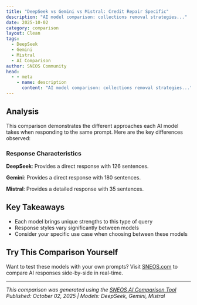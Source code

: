 ```yaml
---
title: "DeepSeek vs Gemini vs Mistral: Credit Repair Specific"
description: "AI model comparison: collections removal strategies..."
date: 2025-10-02
category: comparison
layout: Clean
tags:
  - DeepSeek
  - Gemini
  - Mistral
  - AI Comparison
author: SNEOS Community
head:
  - - meta
    - name: description
      content: "AI model comparison: collections removal strategies..."
---
```


<ChatComparison
  title="DeepSeek vs Gemini vs Mistral: Credit Repair Specific"
  prompt="collections removal strategies"
  :responses='{
    "DeepSeek": "Of course. \u0022Collections removal strategies\u0022 refers to the systematic approaches for getting negative items (like late payments, charge-offs, or defaults) removed from your credit reports. This is a critical process for improving your credit score.\n\nHere is a comprehensive guide to collections removal strategies, from the most straightforward to the more advanced.\n\n### The Two Foundational Principles\n\n1.  **The Law:** Your rights are governed primarily by the **Fair Credit Reporting Act (FCRA)**. This law mandates that anything on your credit report must be accurate, verifiable, and fair. It gives you the right to dispute inaccurate information.\n2.  **The Goal:** To have the collection account completely deleted from your credit report, not just marked as \u0022paid.\u0022 A \u0022paid collection\u0022 can still significantly harm your score.\n\n---\n\n## Strategy 1: The Direct Dispute (The First Line of Attack)\n\nThis is the standard, \u0022by-the-book\u0022 method for dealing with errors. You dispute the information directly with the credit bureaus (Equifax, Experian, and TransUnion).\n\n### When to Use It:\n*   There is a factual error (wrong amount, wrong date, wrong account number).\n*   The account isn\u0027t yours (identity theft or mixed file).\n*   The collection is past the 7-year reporting limit.\n*   The collection agency hasn\u0027t followed proper procedures (like notifying you of the debt).\n\n### How to Do It:\n1.  **Get Your Reports:** Obtain your free reports from [AnnualCreditReport.com](https://www.annualcreditreport.com).\n2.  **Identify the Error:** Clearly note what is inaccurate about the collection entry.\n3.  **Write a Dispute Letter:** Send a formal, written dispute letter to each credit bureau reporting the error. **Do not use the online dispute form for collections if you can avoid it,** as it limits your options and evidence.\n    *   **Include:** Your personal information, a clear statement of what is inaccurate, and why it\u0027s inaccurate.\n    *   **Enclose:** Copies (not originals) of any documents that prove your claim. Highlight the relevant parts.\n    *   **Send it via Certified Mail:** This creates a paper trail and proves they received it.\n4.  **The Bureaus\u0027 Duty:** The credit bureau has 30 days (with a few exceptions) to investigate your claim by contacting the data furnisher (the collection agency). If the furnisher cannot verify the information, the bureau must delete it.\n\n**Success Rate:** Variable. Works well for clear-cut errors but often fails if the collection agency simply \u0022verifies\u0022 the debt as accurate.\n\n---\n\n## Strategy 2: Debt Validation (The \u0022Nuclear Option\u0022 for New Collections)\n\nThis is a powerful right granted by the **Fair Debt Collection Practices Act (FDCPA)**. You demand that the collection agency proves you owe the debt *and* that they have the legal right to collect it.\n\n### When to Use It:\n*   **This is time-sensitive!** You must send a debt validation letter within **30 days** of first being contacted by the collection agency about the debt.\n*   It\u0027s most effective for older debts that have been sold multiple times, as the paper trail is often lost.\n\n### How to Do It:\n1.  **Send a Debt Validation Letter:** Write a letter demanding full validation of the debt.\n2.  **What to Ask For:** Request specific documents:\n    *   The original signed contract or agreement.\n    *   A complete accounting of how the debt was calculated.\n    *   Proof that they are licensed to collect in your state.\n    *   Proof of the chain of title, showing how the debt was legally assigned to them.\n3.  **The Collection Agency\u0027s Duty:** Upon receiving your letter, they must **cease all collection activity** until they provide validation. If they cannot provide sufficient proof, they must delete the account and cannot continue collecting.\n\n**Success Rate:** High for debts that lack proper documentation. Many junk debt buyers cannot validate a debt properly.\n\n---\n\n## Strategy 3: The \u0022Pay for Delete\u0022 (The Negotiation Tactic)\n\nThis is a negotiation where you offer to pay the debt in exchange for the collection agency completely removing the entry from your credit reports.\n\n### When to Use It:\n*   The debt is accurate, and you have the means to pay it (or a portion of it).\n*   Direct disputes and debt validation have failed.\n*   You need a quick score boost (e.g., for a mortgage application).\n\n### How to Do It:\n1.  **Determine Your Offer:** Decide what you can afford (e.g., 30%-60% of the balance) or if you will pay in full.\n2.  **Make Contact (in writing!):** Call to gauge their willingness, but **get everything in writing before you pay a single dollar.**\n3.  **Send a \u0022Pay for Delete\u0022 Letter:** Your letter should state:\n    *   You are disputing the debt but are willing to settle it to avoid further hassle.\n    *   Your settlement offer (e.g., \u0022$300 as full settlement for the $600 debt\u0022).\n    *   The condition: **Upon receipt of payment, they will completely delete the trade line from all three credit bureaus.**\n    *   They must agree in writing *before* you pay.\n4.  **Get the Agreement in Writing:** Do not accept a verbal promise. The written agreement is your only proof.\n\n**Sample \u0022Pay for Delete\u0022 Agreement Clause:**\n\u003E \u0022In exchange for a one-time payment of $[Amount], [Collection Agency] agrees to permanently delete account # [Account Number] from all credit reporting agencies (Equifax, Experian, and TransUnion) within 30 days of receiving payment and will not re-report it. This payment will be considered full settlement of the debt.\u0022\n\n**Success Rate:** Good, but not all collection agencies agree. Some have policies against it, but it\u0027s always worth trying.\n\n---\n\n## Strategy 4: The Goodwill Letter (For Paid Collections)\n\nIf you\u0027ve already paid the collection, you can\u0027t use \u0022Pay for Delete.\u0022 Instead, you appeal to the collector\u0027s goodwill.\n\n### When to Use It:\n*   The collection account has already been paid (by you or a previous settlement).\n*   You have a good reason for the late payment (job loss, medical emergency, etc.).\n*   You have a otherwise positive payment history.\n\n### How to Do It:\n1.  **Write a Goodwill Letter:** Address it to the executive offices or the department that handles credit reporting.\n2.  **Be Polite and Honest:**\n    *   Take responsibility for the debt.\n    *   Explain the circumstances that led to the delinquency (be brief and sincere).\n    *   Highlight your current financial responsibility.\n    *   Ask for a \u0022goodwill gesture\u0022 of deleting the account from your credit reports.\n3.  **Follow Up:** You may need to send letters to multiple contacts or try more than once.\n\n**Success Rate:** Low to moderate, but it costs nothing to try. It works surprisingly often with original creditors (like credit card companies) and smaller collection agencies.\n\n---\n\n## Advanced \u0026 Situational Strategies\n\n*   **Escalate to the CFPB:** If a credit bureau or collector is violating your rights (e.g., not investigating a dispute), file a complaint with the Consumer Financial Protection Bureau (CFPB). This often gets a faster, more serious response.\n*   **Dispute with the Data Furnisher:** You can also send a dispute letter directly to the collection agency itself (the data furnisher). If they don\u0027t respond, you can then demand the bureaus delete it.\n*   **Legal Violations:** If a collector violates the FDCPA or FCRA (e.g., by misrepresenting the debt, reporting inaccurate information, or failing to mark an account as \u0022disputed\u0022), you may have a legal claim against them. You can use this as leverage for a deletion. **Consult a consumer attorney in this case.**\n\n### Summary \u0026 Quick Guide\n\n| Strategy | Best For... | Key Law | Success Rate |\n| :--- | :--- | :--- | :--- |\n| **Direct Dispute** | Factual inaccuracies, old debts. | FCRA | Low-Moderate |\n| **Debt Validation** | Newly-reported collections, old sold debts. | FDCPA | High (if timely) |\n| **Pay for Delete** | Accurate debts you can afford to settle. | Negotiation | Moderate-High |\n| **Goodwill Letter** | Collections already paid. | Persuasion | Low-Moderate |\n\n### Crucial Final Tips\n\n1.  **Document Everything:** Keep copies of all letters, emails, and notes from phone calls (including dates, times, and names).\n2.  **Be Patient and Persistent:** This process can take months and may require multiple attempts.\n3.  **Check All Three Bureaus:** An account might be on one, two, or all three reports. You must dispute it with each bureau where it appears.\n4.  **Know the Age of the Debt:** Debts have a legal \u0022statute of limitations\u0022 for how long you can be sued. This is different from the 7-year credit reporting time limit. Be aware of both.",
    "Gemini": "Collections removal strategies are crucial for managing memory and performance in various programming contexts. Here\u0027s a breakdown of different strategies and considerations:\n\n**I. Understanding the Context**\n\nBefore diving into specific strategies, it\u0027s important to understand the context:\n\n*   **Programming Language \u0026 Framework:** The language and its associated frameworks (e.g., Java\u0027s Collections Framework, C#\u0027s LINQ, Python\u0027s built-in data structures) will offer specific methods and approaches for collection manipulation.\n\n*   **Collection Type:**  Different collection types (lists, sets, dictionaries/maps, queues, etc.) have different performance characteristics and removal considerations.\n\n*   **Data Structure Implementation:** Underlying data structures (arrays, linked lists, trees, hash tables) impact removal complexity.\n\n*   **Frequency of Removal:** Is removal a frequent operation or a rare occurrence? Frequent removals can necessitate more efficient algorithms and data structures.\n\n*   **Order Matters:** Does the order of remaining elements need to be preserved?  Preserving order often adds overhead.\n\n*   **Mutability:** Are you allowed to modify the original collection (in-place removal) or do you need to create a new collection with the elements to be removed?\n\n*   **Concurrency:** Are multiple threads accessing and modifying the collection simultaneously?  Concurrency requires thread-safe removal strategies.\n\n**II. Common Removal Strategies**\n\nHere\u0027s a breakdown of common strategies, organized by approach:\n\n**A. In-Place Removal (Modifying the Original Collection)**\n\n*   **Iterative Removal with Index Tracking:**\n\n    *   **Concept:** Iterate through the collection using an index and remove elements based on a condition.  Care is needed because removing elements shifts subsequent elements, potentially skipping over them if you aren\u0027t careful with your index update.\n\n    *   **Example (Python):**\n\n        \u0060\u0060\u0060python\n        my_list = [1, 2, 3, 4, 5, 6]\n        i = 0\n        while i \u003C len(my_list):\n            if my_list[i] % 2 == 0:  # Remove even numbers\n                del my_list[i]      # or my_list.pop(i)\n            else:\n                i \u002B= 1  # Only increment if not removed\n        print(my_list) # Output: [1, 3, 5]\n        \u0060\u0060\u0060\n\n    *   **Caveats:** Inefficient for ArrayList-like structures (arrays) because removing an element in the middle requires shifting all subsequent elements, leading to O(n) time complexity per removal.  Crucially, if you\u0027re removing *multiple* elements, you *must* decrement \u0060i\u0060 when an element is removed to avoid skipping the next element.  The \u0060while\u0060 loop is often necessary.\n\n    *   **Better with LinkedLists:** Much more efficient with LinkedLists because removal involves just updating pointers (O(1) time complexity).\n\n*   **Iterative Removal with Reverse Traversal:**\n\n    *   **Concept:** Iterate through the collection in reverse order. This avoids the index shifting problem, as removing an element doesn\u0027t affect the indices of elements you haven\u0027t yet processed.\n\n    *   **Example (Python):**\n\n        \u0060\u0060\u0060python\n        my_list = [1, 2, 3, 4, 5, 6]\n        for i in range(len(my_list) - 1, -1, -1): # Reverse iteration\n            if my_list[i] % 2 == 0:\n                del my_list[i]\n        print(my_list) # Output: [1, 3, 5]\n        \u0060\u0060\u0060\n\n    *   **Advantages:**  Avoids the index shifting problem.\n\n    *   **Disadvantages:** Still potentially inefficient for ArrayList-like structures.\n\n*   **Using Iterator\u0027s \u0060remove()\u0060 Method (Java, other languages):**\n\n    *   **Concept:** Obtain an iterator for the collection and use the iterator\u0027s \u0060remove()\u0060 method to remove elements. This is the *safest* and most recommended way to remove elements while iterating in many languages (like Java).  It avoids \u0060ConcurrentModificationException\u0060 and handles index management correctly.\n\n    *   **Example (Java):**\n\n        \u0060\u0060\u0060java\n        import java.util.ArrayList;\n        import java.util.Iterator;\n\n        public class RemovalExample {\n            public static void main(String[] args) {\n                ArrayList\u003CInteger\u003E myList = new ArrayList\u003C\u003E();\n                myList.add(1);\n                myList.add(2);\n                myList.add(3);\n                myList.add(4);\n                myList.add(5);\n                myList.add(6);\n\n                Iterator\u003CInteger\u003E iterator = myList.iterator();\n                while (iterator.hasNext()) {\n                    Integer element = iterator.next();\n                    if (element % 2 == 0) {\n                        iterator.remove(); // Safe removal\n                    }\n                }\n\n                System.out.println(myList); // Output: [1, 3, 5]\n            }\n        }\n        \u0060\u0060\u0060\n\n    *   **Advantages:**  Safe, correct, and often the most efficient in-place removal strategy when combined with the appropriate collection type.\n\n    *   **Disadvantages:**  Requires using an iterator, which might be slightly more verbose than direct indexing.\n\n*   **\u0060removeIf()\u0060 method (Java 8\u002B):**\n\n    *   **Concept:** Uses a lambda expression or method reference to define the removal condition directly on the collection.\n\n    *   **Example (Java):**\n\n        \u0060\u0060\u0060java\n        import java.util.ArrayList;\n\n        public class RemovalExample {\n            public static void main(String[] args) {\n                ArrayList\u003CInteger\u003E myList = new ArrayList\u003C\u003E();\n                myList.add(1);\n                myList.add(2);\n                myList.add(3);\n                myList.add(4);\n                myList.add(5);\n                myList.add(6);\n\n                myList.removeIf(element -\u003E element % 2 == 0); // Lambda expression\n                System.out.println(myList); // Output: [1, 3, 5]\n            }\n        }\n        \u0060\u0060\u0060\n\n    *   **Advantages:**  Concise, expressive, and often optimized by the JVM.\n\n    *   **Disadvantages:**  Requires Java 8 or later.  Internally, it typically uses an iterator.\n\n**B. Creating a New Collection (Non-In-Place Removal)**\n\n*   **Filtering (using \u0060filter\u0060 or similar):**\n\n    *   **Concept:** Create a new collection containing only the elements that *do not* meet the removal condition.  This is often the most readable and maintainable approach when order needs to be preserved.\n\n    *   **Example (Python):**\n\n        \u0060\u0060\u0060python\n        my_list = [1, 2, 3, 4, 5, 6]\n        new_list = [x for x in my_list if x % 2 != 0]  # List comprehension\n        print(new_list)  # Output: [1, 3, 5]\n        \u0060\u0060\u0060\n\n    *   **Example (Java 8\u002B):**\n\n        \u0060\u0060\u0060java\n        import java.util.ArrayList;\n        import java.util.List;\n        import java.util.stream.Collectors;\n\n        public class RemovalExample {\n            public static void main(String[] args) {\n                List\u003CInteger\u003E myList = new ArrayList\u003C\u003E();\n                myList.add(1);\n                myList.add(2);\n                myList.add(3);\n                myList.add(4);\n                myList.add(5);\n                myList.add(6);\n\n                List\u003CInteger\u003E new_list = myList.stream()\n                                            .filter(x -\u003E x % 2 != 0)  // Filter even numbers\n                                            .collect(Collectors.toList());\n                System.out.println(new_list); // Output: [1, 3, 5]\n            }\n        }\n        \u0060\u0060\u0060\n\n    *   **Example (C# with LINQ):**\n\n        \u0060\u0060\u0060csharp\n        using System;\n        using System.Collections.Generic;\n        using System.Linq;\n\n        public class RemovalExample {\n            public static void Main(string[] args) {\n                List\u003Cint\u003E myList = new List\u003Cint\u003E() {1, 2, 3, 4, 5, 6};\n                List\u003Cint\u003E new_list = myList.Where(x =\u003E x % 2 != 0).ToList(); // LINQ\n                Console.WriteLine(string.Join(\u0022, \u0022, new_list)); // Output: 1, 3, 5\n            }\n        }\n        \u0060\u0060\u0060\n\n    *   **Advantages:**  Preserves the original collection, avoids modification issues, highly readable, often efficient with modern language features (streams, LINQ).  Generally the preferred approach when you *don\u0027t* need to modify the original list in place.\n\n    *   **Disadvantages:** Creates a new collection, which can consume more memory. Might be slightly slower than some in-place removal methods for very large collections *if* the creation of the new collection introduces significant overhead.\n\n*   **Copying and Removing:**\n\n    *   **Concept:**  Create a copy of the original collection and then perform in-place removal on the copy.  This is useful if you need to keep the original intact but want to use in-place removal techniques.\n\n    *   **Example (Python):**\n\n        \u0060\u0060\u0060python\n        import copy\n\n        my_list = [1, 2, 3, 4, 5, 6]\n        new_list = copy.copy(my_list) # Shallow copy\n        i = 0\n        while i \u003C len(new_list):\n            if new_list[i] % 2 == 0:\n                del new_list[i]\n            else:\n                i \u002B= 1\n        print(my_list)   # Output: [1, 2, 3, 4, 5, 6] (original unchanged)\n        print(new_list)  # Output: [1, 3, 5]\n        \u0060\u0060\u0060\n\n    *   **Advantages:**  Preserves the original, allows in-place removal on a copy.\n\n    *   **Disadvantages:**  Memory overhead of creating the copy.\n\n**III. Strategies Based on Collection Type**\n\n*   **Lists (Arrays, ArrayLists):**\n\n    *   **In-place removal with index tracking (carefully):**  As mentioned, requires careful index management.\n    *   **Reverse iteration for in-place removal:** Avoids index shifting issues.\n    *   **Using the iterator\u0027s \u0060remove()\u0060 method:** The preferred way for in-place removal during iteration.\n    *   **Filtering to create a new list:**  Often the most readable and maintainable.\n\n*   **LinkedLists:**\n\n    *   **In-place removal using an iterator:** Very efficient due to the nature of linked lists (O(1) removal).\n    *   **Filtering to create a new list:**  Still a viable option, but less important from a performance perspective than with arrays.\n\n*   **Sets:**\n\n    *   **\u0060removeIf()\u0060 (Java):**  Efficient for removing elements based on a condition.\n    *   **Creating a new set with filtering:** Suitable for preserving the original set.\n    *   **\u0060retainAll()\u0060 (Java):**  Keeps only the elements that are present in another collection. This can be useful if you have a set of elements to *keep* instead of elements to remove.\n\n*   **Dictionaries/Maps:**\n\n    *   **Iterating and removing keys:**  Similar to lists, be careful about modifying the dictionary while iterating over it. Use an iterator\u0027s \u0060remove()\u0060 method if available.\n    *   **Creating a new dictionary with filtered key-value pairs:** A common and safe approach.\n    *   **\u0060removeIf()\u0060 (for values) or a similar approach combined with key iteration.**  Requires careful handling of key removal during iteration.\n\n*   **Queues:**\n\n    *   **Dequeuing elements and adding them to a new queue (if they should be kept):**  The typical approach for queue manipulation.  Queues are often used in a \u0022process and remove\u0022 fashion, so removal is inherent in their usage.\n\n**IV. Considerations for Concurrency**\n\nWhen multiple threads access and modify a collection concurrently, you need to use thread-safe removal strategies:\n\n*   **Synchronized Collections:**\n\n    *   Use collections from the \u0060java.util.concurrent\u0060 package (e.g., \u0060ConcurrentHashMap\u0060, \u0060ConcurrentLinkedQueue\u0060, \u0060CopyOnWriteArrayList\u0060). These collections are designed for concurrent access and modification.\n    *   In older code, you might see \u0060Collections.synchronizedList()\u0060, \u0060Collections.synchronizedMap()\u0060, etc.  These provide basic thread safety, but they can still become bottlenecks due to coarse-grained locking.\n\n*   **Locks:**\n\n    *   Use explicit locks (e.g., \u0060ReentrantLock\u0060) to synchronize access to the collection during removal operations.  This allows you to control the granularity of locking and potentially improve performance compared to synchronized collections.\n\n*   **Copy-on-Write:**\n\n    *   \u0060CopyOnWriteArrayList\u0060 creates a new copy of the list whenever it\u0027s modified.  Reads are very fast because they don\u0027t require locking, but writes are expensive. Suitable for scenarios where reads are much more frequent than writes.\n\n*   **Atomic Operations:**\n\n    *   For simple removal operations (e.g., removing a single element), you might be able to use atomic operations (e.g., \u0060AtomicInteger\u0060, \u0060AtomicReference\u0060) to ensure thread safety.\n\n**V. Optimization Techniques**\n\n*   **Pre-filtering:** If you have a large collection and a complex removal condition, consider pre-filtering the collection to reduce the number of elements that need to be evaluated by the removal logic.\n\n*   **Bulk Operations:**  Some collections offer bulk removal methods (e.g., \u0060removeAll()\u0060, \u0060retainAll()\u0060).  These can be more efficient than individual element removals.\n\n*   **Data Structure Choice:** The choice of data structure has a significant impact on removal performance.  For example, if you need to perform frequent removals from the middle of a list, a \u0060LinkedList\u0060 might be a better choice than an \u0060ArrayList\u0060.  If order doesn\u0027t matter and you need to check for the existence of elements frequently, a \u0060HashSet\u0060 might be a good choice.\n\n*   **Lazy Removal:**  Instead of immediately removing elements, you could mark them as \u0022deleted\u0022 and then perform a batch removal operation later.  This can be useful for reducing the overhead of frequent removals.\n\n**VI. Summary: Choosing the Right Strategy**\n\nHere\u0027s a decision guide to help you choose the appropriate removal strategy:\n\n1.  **Mutability Requirement:**\n    *   Do you need to preserve the original collection?  If so, choose filtering or copying.\n2.  **Collection Type:**\n    *   \u0060ArrayList\u0060:  Filtering is often best for readability.  Iterator\u0027s \u0060remove()\u0060 is the preferred in-place method.\n    *   \u0060LinkedList\u0060:  Iterator\u0027s \u0060remove()\u0060 is highly efficient.\n    *   \u0060Set\u0060: \u0060removeIf()\u0060 or filtering.\n    *   \u0060Map\u0060:  Filtering to create a new map or iterator-based removal.\n3.  **Concurrency:**\n    *   Use \u0060java.util.concurrent\u0060 collections or explicit locking.\n4.  **Performance:**\n    *   For large collections and frequent removals, carefully consider the performance characteristics of the chosen strategy.  Profile your code to identify bottlenecks.\n5.  **Readability and Maintainability:**\n    *   Choose the strategy that is the most readable and maintainable, even if it\u0027s slightly less performant.  Performance optimizations should be done only when necessary.\n\nIn conclusion, selecting the best collections removal strategy depends heavily on the specific requirements of your application.  Carefully consider the factors discussed above to make an informed decision. Always prioritize correctness and readability first, and then optimize for performance if necessary.\n",
    "Mistral": "Removing collections from your credit report can be a challenging but important step in improving your credit score. Here are some strategies you can consider:\n\n### 1. **Pay for Delete**\n- **Negotiate with the Collection Agency:** Contact the collection agency and offer to pay the debt in full or a portion of it in exchange for them removing the collection account from your credit report.\n- **Get It in Writing:** Ensure you get any agreement in writing before making any payments. This can serve as proof if the collection agency does not follow through.\n\n### 2. **Dispute the Collection**\n- **Check for Errors:** Review your credit report for any inaccuracies or errors related to the collection account.\n- **File a Dispute:** If you find any errors, file a dispute with the credit bureaus (Equifax, Experian, and TransUnion). They are required to investigate and remove any inaccurate information.\n\n### 3. **Goodwill Letter**\n- **Write a Letter:** If you have already paid the collection account, you can write a goodwill letter to the collection agency asking them to remove the account from your credit report.\n- **Explain Your Situation:** Include any extenuating circumstances that led to the debt, such as medical emergencies or job loss.\n\n### 4. **Wait for the Statute of Limitations**\n- **Understand the Time Frame:** Collection accounts can remain on your credit report for up to seven years from the date of the first delinquency. After this period, they will automatically fall off your report.\n- **Check State Laws:** The statute of limitations for debt collection varies by state, so be aware of the specific laws in your area.\n\n### 5. **Professional Help**\n- **Credit Repair Services:** Consider hiring a credit repair company that specializes in removing negative items from credit reports.\n- **Legal Assistance:** If you feel the collection agency is acting unlawfully, you may want to consult with a consumer rights attorney.\n\n### 6. **Debt Validation**\n- **Request Validation:** Within 30 days of receiving the first collection notice, you can send a debt validation letter to the collection agency asking them to verify the debt.\n- **Follow Up:** If the agency cannot validate the debt, they must remove it from your credit report.\n\n### 7. **Settlement Agreement**\n- **Negotiate a Settlement:** If you cannot afford to pay the full amount, negotiate a settlement for a lower amount. Ensure that the settlement agreement includes the removal of the collection account from your credit report.\n\n### 8. **Credit Reporting Time Limits**\n- **Know the Limits:** Understand that even if you pay off a collection account, it will still remain on your credit report for up to seven years unless you negotiate its removal.\n\n### 9. **Credit Counseling**\n- **Seek Advice:** Non-profit credit counseling agencies can provide guidance on managing your debt and improving your credit score.\n\n### 10. **Monitor Your Credit Report**\n- **Regular Checks:** Regularly check your credit report to ensure that any removed collections stay off and that no new errors appear.\n\n### Tips for Success:\n- **Document Everything:** Keep detailed records of all communications with collection agencies and credit bureaus.\n- **Be Patient:** Removing collections can take time, so be patient and persistent.\n- **Stay Informed:** Educate yourself on your rights under the Fair Credit Reporting Act (FCRA) and the Fair Debt Collection Practices Act (FDCPA).\n\nBy employing these strategies, you can work towards removing collections from your credit report and improving your overall credit health."
  }'
  published-date="12:10"
/>

## Analysis

This comparison demonstrates the different approaches each AI model takes when responding to the same prompt. Here are the key differences observed:

### Response Characteristics

**DeepSeek**: Provides a direct response with 126 sentences. 

**Gemini**: Provides a direct response with 180 sentences. 

**Mistral**: Provides a detailed response with 35 sentences. 

## Key Takeaways

- Each model brings unique strengths to this type of query
- Response styles vary significantly between models
- Consider your specific use case when choosing between these models

## Try This Comparison Yourself

Want to test these models with your own prompts? Visit [SNEOS.com](https://sneos.com) to compare AI responses side-by-side in real-time.

---

*This comparison was generated using the [SNEOS AI Comparison Tool](https://sneos.com)*
*Published: October 02, 2025 | Models: DeepSeek, Gemini, Mistral*
